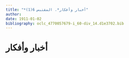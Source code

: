 ```yaml
---
title: "*أخبار وأفكار*. المقتبس 6(1)"
author: 
date: 1911-01-02
bibliography: oclc_4770057679-i_60-div_14.d1e3702.bib
---
```




#  أخبار وأفكار 

  